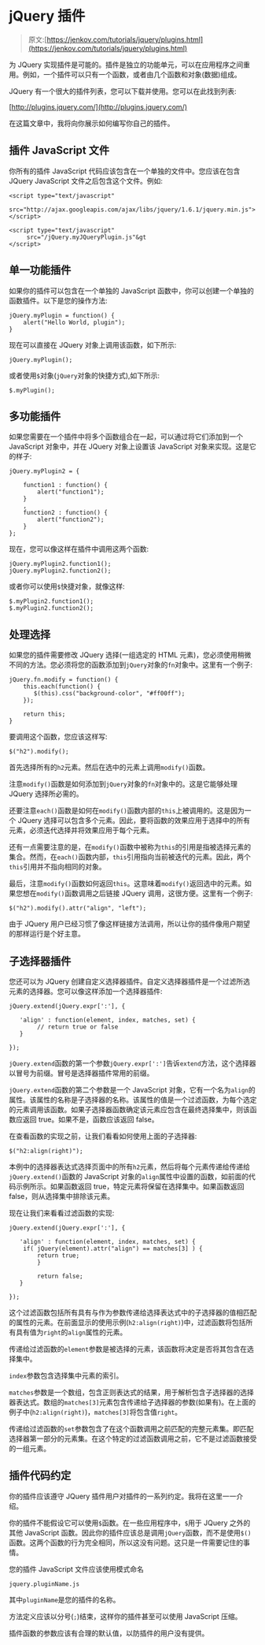 # jQuery 插件

> 原文:[https://jenkov.com/tutorials/jquery/plugins.html](https://jenkov.com/tutorials/jquery/plugins.html)

为 JQuery 实现插件是可能的。插件是独立的功能单元，可以在应用程序之间重用。例如，一个插件可以只有一个函数，或者由几个函数和对象(数据)组成。

JQuery 有一个很大的插件列表，您可以下载并使用。您可以在此找到列表:

[http://plugins.jquery.com/](http://plugins.jquery.com/)

在这篇文章中，我将向你展示如何编写你自己的插件。

## 插件 JavaScript 文件

你所有的插件 JavaScript 代码应该包含在一个单独的文件中。您应该在包含 JQuery JavaScript 文件之后包含这个文件。例如:

```
<script type="text/javascript"
     src="http://ajax.googleapis.com/ajax/libs/jquery/1.6.1/jquery.min.js">
</script>

<script type="text/javascript"
     src="/jQuery.myJQueryPlugin.js"&gt
</script>

```

## 单一功能插件

如果你的插件可以包含在一个单独的 JavaScript 函数中，你可以创建一个单独的函数插件。以下是您的操作方法:

```
jQuery.myPlugin = function() {
    alert("Hello World, plugin");
}

```

现在可以直接在 JQuery 对象上调用该函数，如下所示:

```
jQuery.myPlugin();

```

或者使用`$`对象(`jQuery`对象的快捷方式),如下所示:

```
$.myPlugin();

```

## 多功能插件

如果您需要在一个插件中将多个函数组合在一起，可以通过将它们添加到一个 JavaScript 对象中，并在 JQuery 对象上设置该 JavaScript 对象来实现。这是它的样子:

```
jQuery.myPlugin2 = {

    function1 : function() {
        alert("function1");
    }
    ,
    function2 : function() {
        alert("function2");
    }
};

```

现在，您可以像这样在插件中调用这两个函数:

```
jQuery.myPlugin2.function1();
jQuery.myPlugin2.function2();

```

或者你可以使用`$`快捷对象，就像这样:

```
$.myPlugin2.function1();
$.myPlugin2.function2();

```

## 处理选择

如果您的插件需要修改 JQuery 选择(一组选定的 HTML 元素)，您必须使用稍微不同的方法。您必须将您的函数添加到`jQuery`对象的`fn`对象中。这里有一个例子:

```
jQuery.fn.modify = function() {
    this.each(function() {
       $(this).css("background-color", "#ff00ff");
    });

    return this;
}

```

要调用这个函数，您应该这样写:

```
$("h2").modify();

```

首先选择所有的`h2`元素。然后在选中的元素上调用`modify()`函数。

注意`modify()`函数是如何添加到`jQuery`对象的`fn`对象中的。这是它能够处理 JQuery 选择所必需的。

还要注意`each()`函数是如何在`modify()`函数内部的`this`上被调用的。这是因为一个 JQuery 选择可以包含多个元素。因此，要将函数的效果应用于选择中的所有元素，必须迭代选择并将效果应用于每个元素。

还有一点需要注意的是，在`modify()`函数中被称为`this`的引用是指被选择元素的集合。然而，在`each()`函数内部，`this`引用指向当前被迭代的元素。因此，两个`this`引用并不指向相同的对象。

最后，注意`modify()`函数如何返回`this`。这意味着`modify()`返回选中的元素。如果您想在`modify()`函数调用之后链接 JQuery 调用，这很方便。这里有一个例子:

```
$("h2").modify().attr("align", "left");

```

由于 JQuery 用户已经习惯了像这样链接方法调用，所以让你的插件像用户期望的那样运行是个好主意。

## 子选择器插件

您还可以为 JQuery 创建自定义选择器插件。自定义选择器插件是一个过滤所选元素的选择器。您可以像这样添加一个选择器插件:

```
jQuery.extend(jQuery.expr[':'], {

   'align' : function(element, index, matches, set) {
        // return true or false
   }

});

```

`jQuery.extend`函数的第一个参数`jQuery.expr[':']`告诉`extend`方法，这个选择器以冒号为前缀。冒号是选择器插件常用的前缀。

`jQuery.extend`函数的第二个参数是一个 JavaScript 对象，它有一个名为`align`的属性。该属性的名称是子选择器的名称。该属性的值是一个过滤函数，为每个选定的元素调用该函数。如果子选择器函数确定该元素应包含在最终选择集中，则该函数应返回 true。如果不是，函数应该返回 false。

在查看函数的实现之前，让我们看看如何使用上面的子选择器:

```
$("h2:align(right)");

```

本例中的选择器表达式选择页面中的所有`h2`元素，然后将每个元素传递给传递给`jQuery.extend()`函数的 JavaScript 对象的`align`属性中设置的函数，如前面的代码示例所示。如果函数返回 true，特定元素将保留在选择集中。如果函数返回 false，则从选择集中排除该元素。

现在让我们来看看过滤函数的实现:

```
jQuery.extend(jQuery.expr[':'], {

   'align' : function(element, index, matches, set) {
    if( jQuery(element).attr("align") == matches[3] ) {
        return true;
        }

        return false; 
   }

});

```

这个过滤函数包括所有具有与作为参数传递给选择表达式中的子选择器的值相匹配的属性的元素。在前面显示的使用示例(`h2:align(right)`)中，过滤函数将包括所有具有值为`right`的`align`属性的元素。

传递给过滤函数的`element`参数是被选择的元素，该函数将决定是否将其包含在选择集中。

`index`参数包含选择集中元素的索引。

`matches`参数是一个数组，包含正则表达式的结果，用于解析包含子选择器的选择器表达式。数组的`matches[3]`元素包含传递给子选择器的参数(如果有)。在上面的例子中(`h2:align(right)`)，`matches[3]`将包含值`right`。

传递给过滤函数的`set`参数包含了在这个函数调用之前匹配的完整元素集。即匹配选择器第一部分的元素集。在这个特定的过滤函数调用之前，它不是过滤函数接受的一组元素。

## 插件代码约定

你的插件应该遵守 JQuery 插件用户对插件的一系列约定。我将在这里一一介绍。

你的插件不能假设它可以使用`$`函数。在一些应用程序中，`$`用于 JQuery 之外的其他 JavaScript 函数。因此你的插件应该总是调用`jQuery`函数，而不是使用`$()`函数。这两个函数的行为完全相同，所以这没有问题。这只是一件需要记住的事情。

您的插件 JavaScript 文件应该使用模式命名

```
jquery.pluginName.js

```

其中`pluginName`是您的插件的名称。

方法定义应该以分号(`;`)结束，这样你的插件甚至可以使用 JavaScript 压缩。

插件函数的参数应该有合理的默认值，以防插件的用户没有提供。